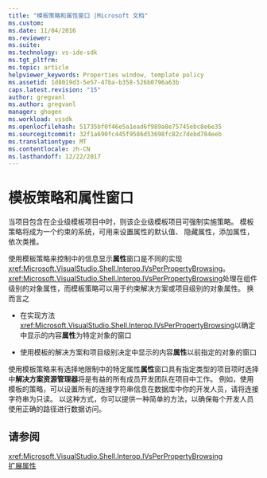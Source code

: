 ```yaml
---
title: "模板策略和属性窗口 |Microsoft 文档"
ms.custom: 
ms.date: 11/04/2016
ms.reviewer: 
ms.suite: 
ms.technology: vs-ide-sdk
ms.tgt_pltfrm: 
ms.topic: article
helpviewer_keywords: Properties window, template policy
ms.assetid: 1d8019d3-5e57-47ba-b358-526b0796a63b
caps.latest.revision: "15"
author: gregvanl
ms.author: gregvanl
manager: ghogen
ms.workload: vssdk
ms.openlocfilehash: 51735bf0f46e5a1ead6f989a8e75745ebc8e6e35
ms.sourcegitcommit: 32f1a690fc445f9586d53698fc82c7debd784eeb
ms.translationtype: MT
ms.contentlocale: zh-CN
ms.lasthandoff: 12/22/2017
---
```

# <a name="template-policy-and-the-properties-window"></a>模板策略和属性窗口
当项目包含在企业级模板项目中时，则该企业级模板项目可强制实施策略。 模板策略将成为一个约束的系统，可用来设置属性的默认值、 隐藏属性，添加属性，依次类推。  
  
 使用模板策略来控制中的信息显示**属性**窗口是不同的实现<xref:Microsoft.VisualStudio.Shell.Interop.IVsPerPropertyBrowsing>。 <xref:Microsoft.VisualStudio.Shell.Interop.IVsPerPropertyBrowsing>处理在组件级别的对象属性，而模板策略可以用于约束解决方案或项目级别的对象属性。 换而言之  
  
-   在实现方法<xref:Microsoft.VisualStudio.Shell.Interop.IVsPerPropertyBrowsing>以确定中显示的内容**属性**为特定对象的窗口  
  
-   使用模板的解决方案和项目级别决定中显示的内容**属性**以前指定的对象的窗口  
  
 使用模板策略来有选择地限制中的特定属性**属性**窗口具有指定类型的项目项时选择中**解决方案资源管理器**将是有益的所有成员开发团队在项目中工作。 例如，使用模板的策略，可以设置所有的连接字符串信息在数据库中你的开发人员，请将连接字符串为只读。 以这种方式，你可以提供一种简单的方法，以确保每个开发人员使用正确的路径进行数据访问。  
  
## <a name="see-also"></a>请参阅  
 <xref:Microsoft.VisualStudio.Shell.Interop.IVsPerPropertyBrowsing>   
 [扩展属性](../../extensibility/internals/extending-properties.md)